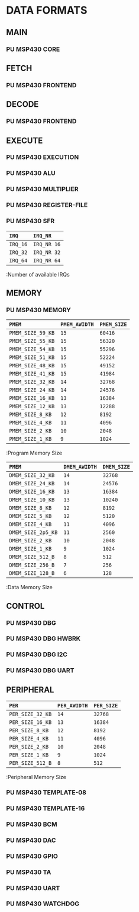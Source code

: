 # DATA FORMATS

## MAIN

### PU MSP430 CORE

## FETCH

### PU MSP430 FRONTEND

## DECODE

### PU MSP430 FRONTEND

## EXECUTE

### PU MSP430 EXECUTION
### PU MSP430 ALU
### PU MSP430 MULTIPLIER
### PU MSP430 REGISTER-FILE
### PU MSP430 SFR

| `IRQ`   | `IRQ_NR`    |
| :------ | :---------- |
| `IRQ_16`| `IRQ_NR 16` |
| `IRQ_32`| `IRQ_NR 32` |
| `IRQ_64`| `IRQ_NR 64` |

:Number of available IRQs

## MEMORY

### PU MSP430 MEMORY

| `PMEM`            | `PMEM_AWIDTH` | `PMEM_SIZE` |
| :---------------- | :------------ | :---------- |
| `PMEM_SIZE_59_KB` | `15`          | `60416`     |
| `PMEM_SIZE_55_KB` | `15`          | `56320`     |
| `PMEM_SIZE_54_KB` | `15`          | `55296`     |
| `PMEM_SIZE_51_KB` | `15`          | `52224`     |
| `PMEM_SIZE_48_KB` | `15`          | `49152`     |
| `PMEM_SIZE_41_KB` | `15`          | `41984`     |
| `PMEM_SIZE_32_KB` | `14`          | `32768`     |
| `PMEM_SIZE_24_KB` | `14`          | `24576`     |
| `PMEM_SIZE_16_KB` | `13`          | `16384`     |
| `PMEM_SIZE_12_KB` | `13`          | `12288`     |
| `PMEM_SIZE_8_KB`  | `12`          | `8192`      |
| `PMEM_SIZE_4_KB`  | `11`          | `4096`      |
| `PMEM_SIZE_2_KB`  | `10`          | `2048`      |
| `PMEM_SIZE_1_KB`  | `9`           | `1024`      |

:Program Memory Size

| `PMEM`             | `DMEM_AWIDTH` | `DMEM_SIZE` |
| :----------------- | :------------ | :---------- |
| `DMEM_SIZE_32_KB`  | `14`          | `32768`     |
| `DMEM_SIZE_24_KB`  | `14`          | `24576`     |
| `DMEM_SIZE_16_KB`  | `13`          | `16384`     |
| `DMEM_SIZE_10_KB`  | `13`          | `10240`     |
| `DMEM_SIZE_8_KB`   | `12`          | `8192`      |
| `DMEM_SIZE_5_KB`   | `12`          | `5120`      |
| `DMEM_SIZE_4_KB`   | `11`          | `4096`      |
| `DMEM_SIZE_2p5_KB` | `11`          | `2560`      |
| `DMEM_SIZE_2_KB`   | `10`          | `2048`      |
| `DMEM_SIZE_1_KB`   |  `9`          | `1024`      |
| `DMEM_SIZE_512_B`  |  `8`          | `512`       |
| `DMEM_SIZE_256_B`  |  `7`          | `256`       |
| `DMEM_SIZE_128_B`  |  `6`          | `128`       |

:Data Memory Size

## CONTROL

### PU MSP430 DBG

### PU MSP430 DBG HWBRK
### PU MSP430 DBG I2C
### PU MSP430 DBG UART

## PERIPHERAL

| `PER`            | `PER_AWIDTH` | `PER_SIZE` |
| :--------------- | :----------- | :--------- |
| `PER_SIZE_32_KB` |  `14`        | `32768`    |
| `PER_SIZE_16_KB` |  `13`        | `16384`    |
| `PER_SIZE_8_KB`  |  `12`        | `8192`     |
| `PER_SIZE_4_KB`  |  `11`        | `4096`     |
| `PER_SIZE_2_KB`  |  `10`        | `2048`     |
| `PER_SIZE_1_KB`  |  `9`         | `1024`     |
| `PER_SIZE_512_B` |  `8`         | `512`      |

:Peripheral Memory Size

### PU MSP430 TEMPLATE-08
### PU MSP430 TEMPLATE-16
### PU MSP430 BCM
### PU MSP430 DAC
### PU MSP430 GPIO
### PU MSP430 TA
### PU MSP430 UART
### PU MSP430 WATCHDOG
